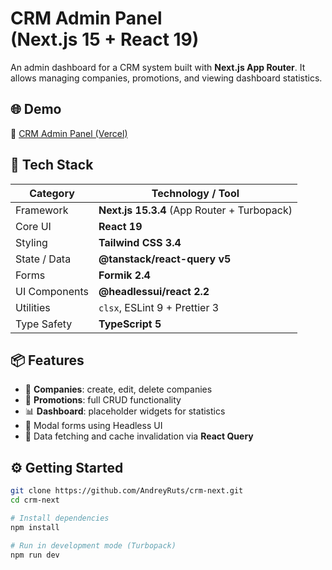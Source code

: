 # CRM Admin Panel (Next.js 15 + React 19)

An admin dashboard for a CRM system built with **Next.js App Router**.
It allows managing companies, promotions, and viewing dashboard statistics.

## 🌐 Demo

🔗 [CRM Admin Panel (Vercel)](https://crm-next-hazel.vercel.app/dashboard)

## 🚀 Tech Stack

| Category      | Technology / Tool                           |
| ------------- | ------------------------------------------- |
| Framework     | **Next.js 15.3.4** (App Router + Turbopack) |
| Core UI       | **React 19**                                |
| Styling       | **Tailwind CSS 3.4**                        |
| State / Data  | **@tanstack/react-query v5**                |
| Forms         | **Formik 2.4**                              |
| UI Components | **@headlessui/react 2.2**                   |
| Utilities     | `clsx`, ESLint 9 + Prettier 3               |
| Type Safety   | **TypeScript 5**                            |

## 📦 Features

- 🏢 **Companies**: create, edit, delete companies
- 🎁 **Promotions**: full CRUD functionality
- 📊 **Dashboard**: placeholder widgets for statistics
- 💬 Modal forms using Headless UI
- 🔄 Data fetching and cache invalidation via **React Query**

## ⚙️ Getting Started

```bash
git clone https://github.com/AndreyRuts/crm-next.git
cd crm-next

# Install dependencies
npm install

# Run in development mode (Turbopack)
npm run dev
```
